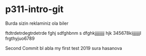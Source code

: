 # p311-intro-git
Burda sizin reklaminiz ola biler

ftdtrdetrdegtrdetrde
fghj
sdfghbnm
s
dfghkjjjjjjjjj
hjk
345678kijjjjjjjl
frgthyjuo6789

Second Commit bl abla
my first test 2019
sura hasanova